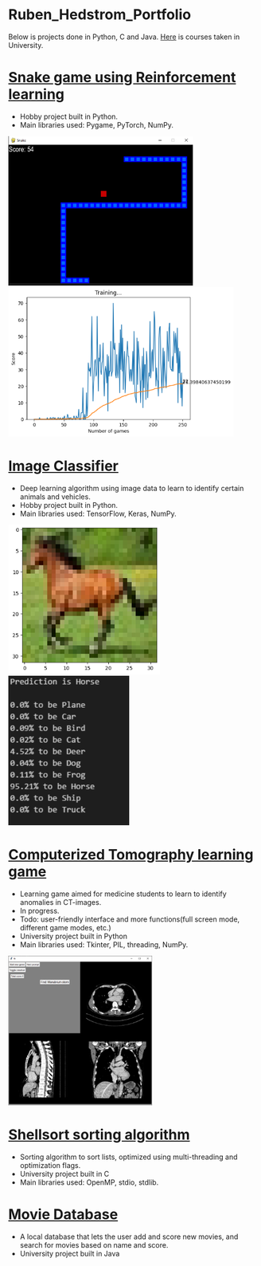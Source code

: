 # Ruben_Hedstrom_Portfolio
Below is projects done in Python, C and Java. [Here](Courses.pdf) is courses taken in University.

# [Snake game using Reinforcement learning](https://github.com/rubenhed/Python/tree/main/Snake_RL)
* Hobby project built in Python.
* Main libraries used: Pygame, PyTorch, NumPy.

<img src="images/game.png" height="300"> <img src="images/stats.png" height="300">

# [Image Classifier](https://github.com/rubenhed/Python/tree/main/Image_Classifier)
* Deep learning algorithm using image data to learn to identify certain animals and vehicles.
* Hobby project built in Python.
* Main libraries used: TensorFlow, Keras, NumPy.

<img src="images/disp_img_.png" height="300"> <img src="images/disp_img_stats.png" height="300">

# [Computerized Tomography learning game](https://github.com/rubenhed/Python/tree/main/CT_image_learning_game)
* Learning game aimed for medicine students to learn to identify anomalies in CT-images. 
* In progress.
* Todo: user-friendly interface and more functions(full screen mode, different game modes, etc.)
* University project built in Python
* Main libraries used: Tkinter, PIL, threading, NumPy.

<img src="images/disp.png" height="300">

# [Shellsort sorting algorithm](https://github.com/rubenhed/C/tree/main/Shellsort_sorting_algorithm)
* Sorting algorithm to sort lists, optimized using multi-threading and optimization flags.
* University project built in C
* Main libraries used: OpenMP, stdio, stdlib.

# [Movie Database](https://github.com/rubenhed/Java/tree/main/Movie_Database)
* A local database that lets the user add and score new movies, and search for movies based on name and score. 
* University project built in Java

